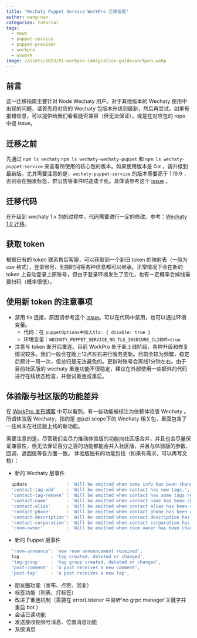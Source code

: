 ```yaml
---
title: "Wechaty Puppet Service WorkPro 迁移指南"
author: wang-nan
categories: tutorial
tags:
  - news
  - puppet-service
  - puppet-provider
  - workpro
  - wxwork
image: /assets/2023/01-workpro-immigration-guide/workpro.webp
---
```


## 前言

这一迁移指南主要针对 Node Wechaty 用户。对于其他版本的 Wechaty 使用中出现的问题，请首先将对应的 Wechaty 包版本升级到最新，然后再尝试。如果有报错信息，可以提供给我们看看能否兼容（但无法保证），或是在对应包的 repo 中提 issue。

## 迁移之前

先通过 ```npm ls wechaty``` ```npm ls wechaty-wechaty-puppet``` 和 ```npm ls wechaty-puppet-service``` 来查看所使用的核心包的版本。如果使用版本是 0.x ，请升级到最新版。尤其需要注意的是，```wechaty-puppet-service``` 的版本需要高于 1.19.9 ，否则会在触发标签、群公告等事件时造成卡死。具体请参考这个 [issue](https://github.com/wechaty/puppet-service/issues/216) 。

## 迁移代码

在升级到 wechaty 1.x 包的过程中，代码需要进行一定的修改。参考：[Wechaty 1.0 迁移](https://juzihudong.feishu.cn/docx/PCL2dg0yjoDBkOxNlC9cb1H7nkg)。

## 获取 token

根据已有的 token 联系售后客服，可以获取到一个新旧 token 的映射表（一般为 csv 格式），登录账号、到期时间等各种信息都可以继承。正常情况下会在新的 token 上自动登录上原账号，但由于登录环境发生了变化，也有一定概率会掉线需要扫码（概率很低）。

## 使用新 token 的注意事项

- 禁用 tls 连接，原因请参考这个 [issue](https://github.com/wechaty/puppet-service/issues/160)。可以在代码中禁用，也可以通过环境变量。
  - 代码：在 ```puppetOptions中加入tls: { disable: true }```
  - 环境变量：```WECHATY_PUPPET_SERVICE_NO_TLS_INSECURE_CLIENT=true```
- 注意与 token 断开后重连。目前 WorkPro 处于新上线阶段，各种升级和修复情况较多。我们一般会在晚上12点左右进行服务更新。目前会较为频繁，稳定后预计一周一次，但总归是无法避免的。更新时账号会离线1分钟左右。由于目前社区版的 wechaty 重连功能不很稳定，建议在外部使用一些额外的代码进行在线状态检查，并尝试重连或重启。

## 体验版与社区版的功能差异

在 [WorkPro 发布博客](https://wechaty.js.org/2022/12/23/introducing-workpro-puppet/) 中可以看到，有一些功能被标注为依赖体验版 Wechaty 。所谓体验版 Wechaty，指的是 @juzi scope下的 Wechaty 相关包，里面包含了一些尚未在社区版上线的新功能。

需要注意的是，尽管我们会尽力推动体验版的功能向社区版合并，并且也会尽量保证兼容性，但无法保证百分之百的功能都能合并入社区版，并且与体验版的参数、回调、返回值等各方面一致。
体验版独有的功能包括（如果有需求，可以再写文档）：

- 新的 Wechaty 层事件

```ts
  update               : 'Will be emitted when some info has been changed.',
  'contact-tag-add'    : 'Will be emitted when contact has new tags.',
  'contact-tag-remove' : 'Will be emitted when contact has some tags removed.',
  'contact-name'       : 'Will be emitted when contact name has been changed.',
  'contact-alias'      : 'Will be emitted when contact alias has been changed.',
  'contact-phone'      : 'Will be emitted when contact phone has been changed.',
  'contact-description': 'Will be emitted when contact description has been changed.',
  'contact-corporation': 'Will be emitted when contact corporation has been changed.',
  'room-owner'         : 'Will be emitted when room owner has been changed.',
```

- 新的 Puppet 层事件

```ts
  'room-announce': 'new room announcement received',
  tag            : 'tag created, deleted or changed',
  'tag-group'    : 'tag group created, deleted or changed',
  'post-comment' : 'a post receives a new comment',
  'post-tap'     : 'a post receives a new tap',
```

- 朋友圈功能（发布、点赞、回复）
- 标签功能（列表、打标签）
- 改进了重连机制（需要在 errorListener 中监听'no grpc manager'关键字并重启 bot ）
- 会话已读功能
- 发送接收视频号消息、位置消息功能
- 系统消息
